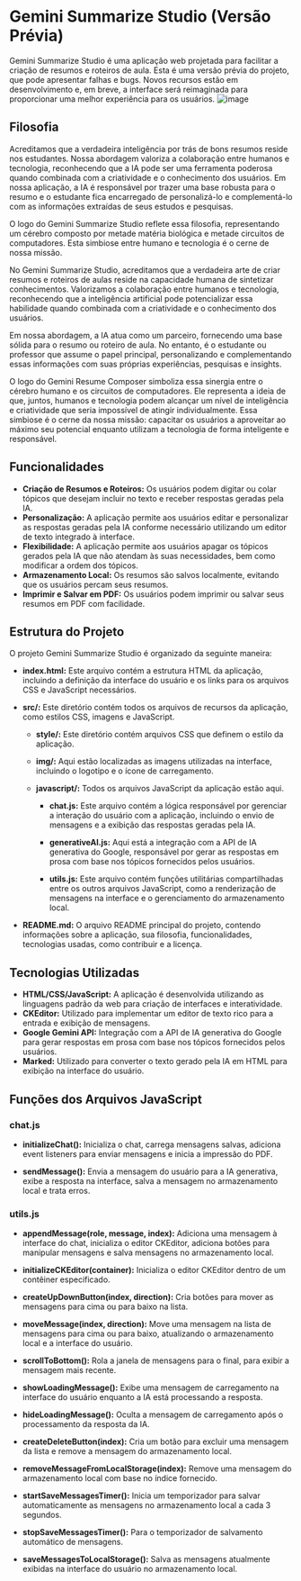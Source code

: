 # Gemini Summarize Studio (Versão Prévia)

Gemini Summarize Studio é uma aplicação web projetada para facilitar a criação de resumos e roteiros de aula. Esta é uma versão prévia do projeto, que pode apresentar falhas e bugs. Novos recursos estão em desenvolvimento e, em breve, a interface será reimaginada para proporcionar uma melhor experiência para os usuários.
![image](https://github.com/Jeanpk12/Gemini-Resume-Composer/assets/122842874/6e4660df-6bd0-4ddb-9f66-ddfa106ba353)

## Filosofia

Acreditamos que a verdadeira inteligência por trás de bons resumos reside nos estudantes. 
Nossa abordagem valoriza a colaboração entre humanos e tecnologia, reconhecendo que a IA pode ser uma ferramenta poderosa quando combinada com a criatividade e o conhecimento dos usuários. Em nossa aplicação, a IA é responsável por trazer uma base robusta para o resumo e o estudante fica encarregado de personalizá-lo e complementá-lo com as informações extraídas de seus estudos e pesquisas.

O logo do Gemini Summarize Studio reflete essa filosofia, representando um cérebro composto por metade matéria biológica e metade circuitos de computadores. Esta simbiose entre humano e tecnologia é o cerne de nossa missão.

No Gemini Summarize Studio, acreditamos que a verdadeira arte de criar resumos e roteiros de aulas reside na capacidade humana de sintetizar conhecimentos. Valorizamos a colaboração entre humanos e tecnologia, reconhecendo que a inteligência artificial pode potencializar essa habilidade quando combinada com a criatividade e o conhecimento dos usuários.

Em nossa abordagem, a IA atua como um parceiro, fornecendo uma base sólida para o resumo ou roteiro de aula. No entanto, é o estudante ou professor que assume o papel principal, personalizando e complementando essas informações com suas próprias experiências, pesquisas e insights.

O logo do Gemini Resume Composer simboliza essa sinergia entre o cérebro humano e os circuitos de computadores. Ele representa a ideia de que, juntos, humanos e tecnologia podem alcançar um nível de inteligência e criatividade que seria impossível de atingir individualmente. Essa simbiose é o cerne da nossa missão: capacitar os usuários a aproveitar ao máximo seu potencial enquanto utilizam a tecnologia de forma inteligente e responsável.

## Funcionalidades

- **Criação de Resumos e Roteiros:** Os usuários podem digitar ou colar tópicos que desejam incluir no texto e receber respostas geradas pela IA.
- **Personalização:** A aplicação permite aos usuários editar e personalizar as respostas geradas pela IA conforme necessário utilizando um editor de texto integrado à interface.
- **Flexibilidade:** A aplicação permite aos usuários apagar os tópicos gerados pela IA que não atendam às suas necessidades, bem como modificar a ordem dos tópicos.
- **Armazenamento Local:** Os resumos são salvos localmente, evitando que os usuários percam seus resumos.
- **Imprimir e Salvar em PDF:** Os usuários podem imprimir ou salvar seus resumos em PDF com facilidade.

## Estrutura do Projeto

O projeto Gemini Summarize Studio é organizado da seguinte maneira:

- **index.html:** Este arquivo contém a estrutura HTML da aplicação, incluindo a definição da interface do usuário e os links para os arquivos CSS e JavaScript necessários.
  
- **src/:** Este diretório contém todos os arquivos de recursos da aplicação, como estilos CSS, imagens e JavaScript.

    - **style/:** Este diretório contém arquivos CSS que definem o estilo da aplicação.

    - **img/:** Aqui estão localizadas as imagens utilizadas na interface, incluindo o logotipo e o ícone de carregamento.

    - **javascript/:** Todos os arquivos JavaScript da aplicação estão aqui.

        - **chat.js:** Este arquivo contém a lógica responsável por gerenciar a interação do usuário com a aplicação, incluindo o envio de mensagens e a exibição das respostas geradas pela IA.

        - **generativeAI.js:** Aqui está a integração com a API de IA generativa do Google, responsável por gerar as respostas em prosa com base nos tópicos fornecidos pelos usuários.

        - **utils.js:** Este arquivo contém funções utilitárias compartilhadas entre os outros arquivos JavaScript, como a renderização de mensagens na interface e o gerenciamento do armazenamento local.

- **README.md:** O arquivo README principal do projeto, contendo informações sobre a aplicação, sua filosofia, funcionalidades, tecnologias usadas, como contribuir e a licença.

## Tecnologias Utilizadas

- **HTML/CSS/JavaScript:** A aplicação é desenvolvida utilizando as linguagens padrão da web para criação de interfaces e interatividade.
- **CKEditor:** Utilizado para implementar um editor de texto rico para a entrada e exibição de mensagens.
- **Google Gemini API:** Integração com a API de IA generativa do Google para gerar respostas em prosa com base nos tópicos fornecidos pelos usuários.
- **Marked:** Utilizado para converter o texto gerado pela IA em HTML para exibição na interface do usuário.


## Funções dos Arquivos JavaScript

### chat.js

- **initializeChat():** Inicializa o chat, carrega mensagens salvas, adiciona event listeners para enviar mensagens e inicia a impressão do PDF.

- **sendMessage():** Envia a mensagem do usuário para a IA generativa, exibe a resposta na interface, salva a mensagem no armazenamento local e trata erros.

### utils.js

- **appendMessage(role, message, index):** Adiciona uma mensagem à interface do chat, inicializa o editor CKEditor, adiciona botões para manipular mensagens e salva mensagens no armazenamento local.

- **initializeCKEditor(container):** Inicializa o editor CKEditor dentro de um contêiner especificado.

- **createUpDownButton(index, direction):** Cria botões para mover as mensagens para cima ou para baixo na lista.

- **moveMessage(index, direction):** Move uma mensagem na lista de mensagens para cima ou para baixo, atualizando o armazenamento local e a interface do usuário.

- **scrollToBottom():** Rola a janela de mensagens para o final, para exibir a mensagem mais recente.

- **showLoadingMessage():** Exibe uma mensagem de carregamento na interface do usuário enquanto a IA está processando a resposta.

- **hideLoadingMessage():** Oculta a mensagem de carregamento após o processamento da resposta da IA.

- **createDeleteButton(index):** Cria um botão para excluir uma mensagem da lista e remove a mensagem do armazenamento local.

- **removeMessageFromLocalStorage(index):** Remove uma mensagem do armazenamento local com base no índice fornecido.

- **startSaveMessagesTimer():** Inicia um temporizador para salvar automaticamente as mensagens no armazenamento local a cada 3 segundos.

- **stopSaveMessagesTimer():** Para o temporizador de salvamento automático de mensagens.

- **saveMessagesToLocalStorage():** Salva as mensagens atualmente exibidas na interface do usuário no armazenamento local.

